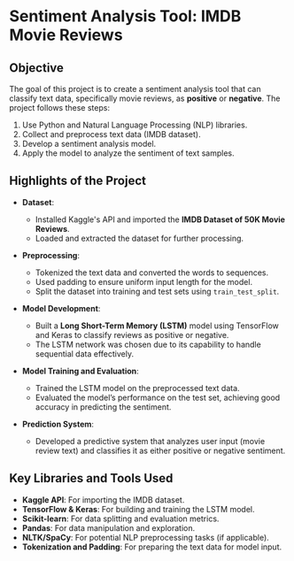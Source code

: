 

# Sentiment Analysis Tool: IMDB Movie Reviews

## Objective
The goal of this project is to create a sentiment analysis tool that can classify text data, specifically movie reviews, as **positive** or **negative**. The project follows these steps:
1. Use Python and Natural Language Processing (NLP) libraries.
2. Collect and preprocess text data (IMDB dataset).
3. Develop a sentiment analysis model.
4. Apply the model to analyze the sentiment of text samples.

## Highlights of the Project
- **Dataset**:
  - Installed Kaggle's API and imported the **IMDB Dataset of 50K Movie Reviews**.
  - Loaded and extracted the dataset for further processing.

- **Preprocessing**:
  - Tokenized the text data and converted the words to sequences.
  - Used padding to ensure uniform input length for the model.
  - Split the dataset into training and test sets using `train_test_split`.

- **Model Development**:
  - Built a **Long Short-Term Memory (LSTM)** model using TensorFlow and Keras to classify reviews as positive or negative.
  - The LSTM network was chosen due to its capability to handle sequential data effectively.

- **Model Training and Evaluation**:
  - Trained the LSTM model on the preprocessed text data.
  - Evaluated the model’s performance on the test set, achieving good accuracy in predicting the sentiment.

- **Prediction System**:
  - Developed a predictive system that analyzes user input (movie review text) and classifies it as either positive or negative sentiment.

## Key Libraries and Tools Used
- **Kaggle API**: For importing the IMDB dataset.
- **TensorFlow & Keras**: For building and training the LSTM model.
- **Scikit-learn**: For data splitting and evaluation metrics.
- **Pandas**: For data manipulation and exploration.
- **NLTK/SpaCy**: For potential NLP preprocessing tasks (if applicable).
- **Tokenization and Padding**: For preparing the text data for model input.
